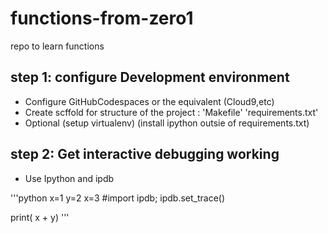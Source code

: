 # functions-from-zero1
repo to learn  functions

## step 1: configure Development environment

* Configure GitHubCodespaces or the equivalent (Cloud9,etc)
* Create scffold for structure of the project : 'Makefile' 'requirements.txt'
* Optional (setup virtualenv) (install ipython outsie of requirements.txt)

## step 2: Get interactive debugging working

* Use Ipython and ipdb

'''python
x=1
y=2
x=3
#import ipdb; ipdb.set_trace()

print( x  + y)
'''

